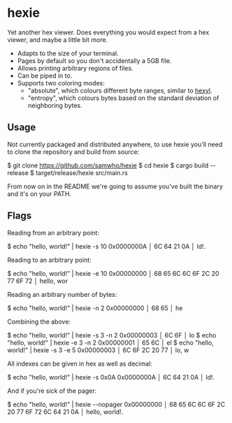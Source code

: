 # hexie

Yet another hex viewer. Does everything you would expect from a hex viewer, and maybe a little bit more.

- Adapts to the size of your terminal.
- Pages by default so you don't accidentally a 5GB file.
- Allows printing arbitrary regions of files.
- Can be piped in to.
- Supports two coloring modes:
  - "absolute", which colours different byte ranges, similar to [hexyl](https://github.com/sharkdp/hexyl).
  - "entropy", which colours bytes based on the standard deviation of neighboring bytes.

## Usage

Not currently packaged and distributed anywhere, to use hexie you'll need to clone the repository and build from source:

  $ git clone https://github.com/samwho/hexie
  $ cd hexie
  $ cargo build --release
  $ target/release/hexie src/main.rs

From now on in the README we're going to assume you've built the binary and it's on your PATH.

## Flags

Reading from an arbitrary point:

  $ echo "hello, world!" | hexie -s 10
  0x0000000A │ 6C 64 21 0A │ ld!.

Reading to an arbitrary point:

  $ echo "hello, world!" | hexie -e 10
  0x00000000 │ 68 65 6C 6C 6F 2C 20 77 6F 72 │ hello, wor

Reading an arbitrary number of bytes:

  $ echo "hello, world!" | hexie -n 2
  0x00000000 │ 68 65 │ he

Combining the above:

  $ echo "hello, world!" | hexie -s 3 -n 2
  0x00000003 │ 6C 6F │ lo
  $ echo "hello, world!" | hexie -e 3 -n 2
  0x00000001 │ 65 6C │ el
  $ echo "hello, world!" | hexie -s 3 -e 5
  0x00000003 │ 6C 6F 2C 20 77 │ lo, w

All indexes can be given in hex as well as decimal:

  $ echo "hello, world!" | hexie -s 0x0A
  0x0000000A │ 6C 64 21 0A │ ld!.

And if you're sick of the pager:

  $ echo "hello, world!" | hexie --nopager
  0x00000000 │ 68 65 6C 6C 6F 2C 20 77 6F 72 6C 64 21 0A │ hello, world!.